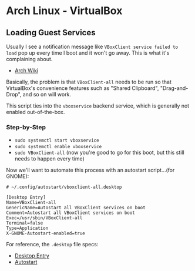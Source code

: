 # Arch Linux - VirtualBox

## Loading Guest Services
Usually I see a notification message like `VBoxClient service failed to 
load` pop up every time I boot and it won't go away. This is what it's 
complaining about.

- [Arch Wiki](https://wiki.archlinux.org/index.php/VirtualBox#Launch_the_VirtualBox_guest_services)

Basically, the problem is that `VBoxClient-all` needs to be run so 
that VirtualBox's convenience features such as "Shared 
Clipboard", "Drag-and-Drop", and so on will work.

This script ties into the `vboxservice` backend service, which is 
generally not enabled out-of-the-box.

### Step-by-Step
- `sudo systemctl start vboxservice`
- `sudo systemctl enable vboxservice`
- `sudo VBoxClient-all` (now you're good to go for this boot, but this 
still needs to happen every time)

Now we'll want to automate this process with an autostart script...(for 
GNOME):

```
# ~/.config/autostart/vboxclient-all.desktop

[Desktop Entry]
Name=VBoxClient-all
GenericName=Autostart all VBoxClient services on boot
Comment=Autostart all VBoxClient services on boot
Exec=/usr/sbin/VBoxClient-all
Terminal=false
Type=Application
X-GNOME-Autostart-enabled=true
```

For reference, the `.desktop` file specs:
- [Desktop Entry](https://specifications.freedesktop.org/desktop-entry-spec/desktop-entry-spec-latest.html)
- [Autostart](https://specifications.freedesktop.org/autostart-spec/autostart-spec-latest.html)
